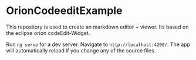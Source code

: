 # OrionCodeeditExample
This repository is used to create an markdown editor + viewer. Its based on the eclipse orion codeEdit-Widget. 

Run `ng serve` for a dev server. Navigate to `http://localhost:4200/`. The app will automatically reload if you change any of the source files.


